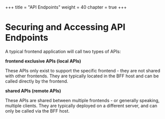 +++
title = "API Endpoints"
weight = 40
chapter = true
+++

# Securing and Accessing API Endpoints

A typical frontend application will call two types of APIs:

**frontend exclusive APIs (local APIs)**

These APIs only exist to support the specific frontend - they are not shared with other frontends. They are typically located in the BFF host and can be called directly by the frontend.

**shared APIs (remote APIs)**

These APIs are shared between multiple frontends - or generally speaking, multiple clients. They are typically deployed on a different server, and can only be called via the BFF host.